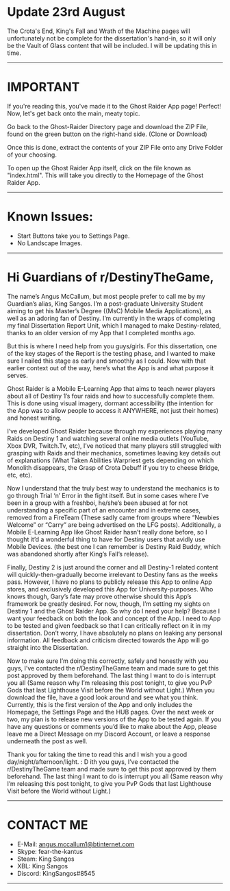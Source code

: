 # Update 23rd August

The Crota's End, King's Fall and Wrath of the Machine pages will unfortunately not be complete for the dissertation's hand-in, so it will only be the Vault of Glass content that will be included. I will be updating this in time.

----------------------------------------------------------------------

# IMPORTANT

If you're reading this, you've made it to the Ghost Raider App page! Perfect! Now, let's get back onto the main, meaty topic.

Go back to the Ghost-Raider Directory page and download the ZIP File, found on the green button on the right-hand side. (Clone or Download)

Once this is done, extract the contents of your ZIP File onto any Drive Folder of your choosing.

To open up the Ghost Raider App itself, click on the file known as "index.html". This will take you directly to the Homepage of the Ghost Raider App.

-----------------------------------------------------------------------

# Known Issues:

- Start Buttons take you to Settings Page.
- No Landscape Images.

-----------------------------------------------------------------------

# Hi Guardians of r/DestinyTheGame,

The name’s Angus McCallum, but most people prefer to call me by my Guardian’s alias, King Sangos. I’m a post-graduate University Student aiming to get his Master’s Degree ((MsC) Mobile Media Applications), as well as an adoring fan of Destiny. I’m currently in the wraps of completing my final Dissertation Report Unit, which I managed to make Destiny-related, thanks to an older version of my App that I completed months ago.

But this is where I need help from you guys/girls. For this dissertation, one of the key stages of the Report is the testing phase, and I wanted to make sure I nailed this stage as early and smoothly as I could. Now with that earlier context out of the way, here’s what the App is and what purpose it serves.

Ghost Raider is a Mobile E-Learning App that aims to teach newer players about all of Destiny 1’s four raids and how to successfully complete them. This is done using visual imagery, dormant accessibility (the intention for the App was to allow people to access it ANYWHERE, not just their homes) and honest writing. 

I’ve developed Ghost Raider because through my experiences playing many Raids on Destiny 1 and watching several online media outlets (YouTube, Xbox DVR, Twitch.Tv, etc), I’ve noticed that many players still struggled with grasping with Raids and their mechanics, sometimes leaving key details out of explanations (What Taken Abilities Warpriest gets depending on which Monolith disappears, the Grasp of Crota Debuff if you try to cheese Bridge, etc, etc). 

Now I understand that the truly best way to understand the mechanics is to go through Trial ‘n’ Error in the fight itself. But in some cases where I’ve been in a group with a freshboi, he/she’s been abused at for not understanding a specific part of an encounter and in extreme cases, removed from a FireTeam (These sadly came from groups where “Newbies Welcome” or “Carry” are being advertised on the LFG posts). Additionally, a Mobile E-Learning App like Ghost Raider hasn’t really done before, so I thought it’d a wonderful thing to have for Destiny users that avidly use Mobile Devices. (the best one I can remember is Destiny Raid Buddy, which was abandoned shortly after King’s Fall’s release).

Finally, Destiny 2 is just around the corner and all Destiny-1 related content will quickly-then-gradually become irrelevant to Destiny fans as the weeks pass. However, I have no plans to publicly release this App to online App stores, and exclusively developed this App for University-purposes. Who knows though, Gary’s fate may prove otherwise should this App’s framework be greatly desired.
For now, though, I’m setting my sights on Destiny 1 and the Ghost Raider App. So why do I need your help? Because I want your feedback on both the look and concept of the App. I need to App to be tested and given feedback so that I can critically reflect on it in my dissertation. Don’t worry, I have absolutely no plans on leaking any personal information. All feedback and criticism directed towards the App will go straight into the Dissertation.

Now to make sure I’m doing this correctly, safely and honestly with you guys, I’ve contacted the r/DestinyTheGame team and made sure to get this post approved by them beforehand. The last thing I want to do is interrupt you all (Same reason why I’m releasing this post tonight, to give you PvP Gods that last Lighthouse Visit before the World without Light.)
When you download the file, have a good look around and see what you think. Currently, this is the first version of the App and only includes the Homepage, the Settings Page and the HUB pages. Over the next week or two, my plan is to release new versions of the App to be tested again. If you have any questions or comments you’d like to make about the App, please leave me a Direct Message on my Discord Account, or leave a response underneath the post as well.

Thank you for taking the time to read this and I wish you a good day/night/afternoon/light. : D
ith you guys, I’ve contacted the r/DestinyTheGame team and made sure to get this post approved by them beforehand. The last thing I want to do is interrupt you all (Same reason why I’m releasing this post tonight, to give you PvP Gods that last Lighthouse Visit before the World without Light.)

-----------------------------------------------------------------------

# CONTACT ME

- E-Mail: angus.mccallum1@btinternet.com
- Skype: fear-the-kantus
- Steam: King Sangos
- XBL: King Sangos
- Discord: KingSangos#8545

-----------------------------------------------------------------------
